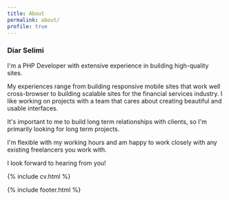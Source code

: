 ```yaml
---
title: About
permalink: about/
profile: true
---
```


### Diar Selimi
I'm a PHP Developer with extensive experience in building high-quality sites.

My experiences range from building responsive mobile sites that work well cross-browser to building scalable sites for the financial services industry. I like working on projects with a team that cares about creating beautiful and usable interfaces.

It's important to me to build long term relationships with clients, so I'm primarily looking for long term projects.

I'm flexible with my working hours and am happy to work closely with any existing freelancers you work with.

I look forward to hearing from you!

{% include cv.html %}

{% include footer.html %}